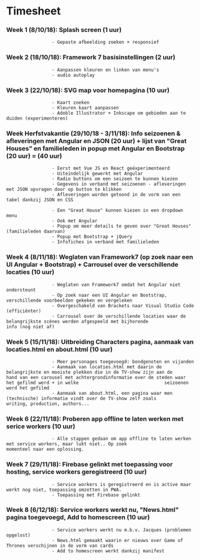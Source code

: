 # Timesheet

### Week 1 (8/10/18): Splash screen (1 uur)
                     - Gepaste afbeelding zoeken + responsief 
### Week 2 (18/10/18): Framework 7 basisinstellingen (2 uur)
                     - Aanpassen kleuren en linken van menu's
                     - audio autoplay 
### Week 3 (22/10/18): SVG map voor homepagina (10 uur)
                     - Kaart zoeken
                     - Kleuren kaart aanpassen
                     - Adoble Illustrator + Inkscape om gebieden aan te duiden (experimenteren)

### Week Herfstvakantie (29/10/18 - 3/11/18): Info seizoenen & afleveringen met Angular en JSON (20 uur) + lijst van "Great Houses" en familieleden in popup met Angular en Bootstrap (20 uur)  = (40 uur) 
                     - Eerst met Vue JS en React geëxperimenteerd
                     - Uiteindelijk gewerkt met Angular
                     - Radio buttons om een seizoen te kunnen kiezen
                     - Gegevens in verband met seizoenen - afleveringen met JSON opvragen door op button te klikken
                     - Afleveringen worden getoond in de vorm van een tabel dankzij JSON en CSS
                     
                     - Een "Great House" kunnen kiezen in een dropdown menu 
                     - Ook met Angular
                     - Popup om meer details te geven over "Great Houses" (familieleden daarvan)
                     - Popup met Bootstrap + jQuery
                     - Infofiches in verband met familieleden
### Week 4 (8/11/18): Weglaten van Framework7 (op zoek naar een UI Angular + Bootstrap) + Carrousel over de verschillende locaties (10 uur)
                     - Weglaten van Framework7 omdat het Angular niet ondersteunt
                     - Op zoek naar een UI Angular en Bootstrap, verschillende voorbeelden gekeken en vergeleken
                     - Overgeschakeld van Brackets naar Visual Studio Code (efficiënter)
                     - Carrousel over de verschillende locaties waar de belangrijkste scènes werden afgespeeld met bijhorende                        info (nog niet af)
                     
### Week 5 (15/11/18): Uitbreiding Characters pagina, aanmaak van locaties.html en about.html (10 uur)
                     - Meer personages toegevoegd: bondgenoten en vijanden
                     - Aanmaak van locaties.html met daarin de belangrijkste en mooiste plekken die in de TV-show zijn aan de                        hand van een carousel met achtergrondinformatie over de steden waar het gefilmd werd + in welke                                seizoenen werd het gefilmd
                     - Aanmaak van about.html, een pagina waar men (technische) informatie vindt over de TV-show zelf zoals                          writing, production, authors...
                   
### Week 6 (22/11/18): Proberen app offline te laten werken met serice workers (10 uur)
                     - Alle stappen gedaan om app offline te laten werken met service workers, maar lukt niet.. Op zoek                              momenteel naar een oplossing.
                     
### Week 7 (29/11/18): Firebase gelinkt met toepassing voor hosting, service workers geregistreerd (10 uur)
                     - Service workers is geregistreerd en is active maar werkt nog niet, toepassing omzetten in PWA.
                     - Toepassing met Firebase gelinkt
                     
### Week 8 (6/12/18): Service workers werkt nu, "News.html" pagina toegevoegd, Add to homescreen (10 uur)

                     - Service workers werkt nu m.b.v. Jacques (problemen opgelost)
                     - News.html gemaakt waarin er nieuws over Game of Thrones verschijnen in de vorm van cards
                     - Add to homescreen werkt dankzij manifest

